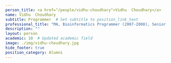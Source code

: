```yaml
---
person_title: <a href="/people/vidhu-choudhary">Vidhu  Choudhary</a>
name: Vidhu  Choudhary
subtitle: Programmer  # Set subtitle to position_link_text
professional_title: "MA, Bioinformatics Programmer (2007-2008), Senior Data Consultant, Kaiser Permanente"
description: ""
layout: person
academic: 10  # Updated academic field
image: ./img/vidhu-choudhary.jpg
hide_footer: true
position_category: Alumni
---
```

